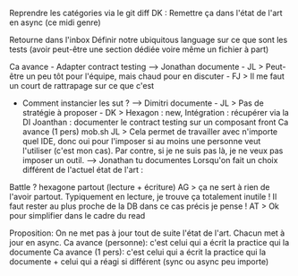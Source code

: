 Reprendre les catégories via le git diff
DK : Remettre ça dans l'état de l'art en async (ce midi genre)

Retourne dans l'inbox
	Définir notre ubiquitous language sur ce que sont les tests (avoir peut-être une section dédiée voire même un fichier à part)

Ca avance
    - Adapter contract testing --> Jonathan documente
      - JL > Peut-être un peu tôt pour l'équipe, mais chaud pour en discuter
      - FJ > Il me faut un court de rattrapage sur ce que c'est
- Comment instancier les sut ? --> Dimitri documente
      - JL > Pas de stratégie à proposer
      - DK > Hexagon : new, Intégration : récupérer via la DI
    Joanthan : documenter le contract testing sur un composant front
Ca avance (1 pers)
	mob.sh
		JL > Cela permet de travailler avec n'importe quel IDE, donc oui pour l'imposer si au moins une personne veut l'utiliser (c'est mon cas). Par contre, si je ne suis pas là, je ne veux pas imposer un outil. --> Jonathan tu documentes
	Lorsqu'on fait un choix différent de l'actuel état de l'art :

Battle ?
	hexagone partout (lecture + écriture)
		AG > ça ne sert à rien de l'avoir partout. Typiquement en lecture, je trouve ça totalement inutile ! Il faut rester au plus proche de la DB dans ce cas précis je pense !
		AT > Ok pour simplifier dans le cadre du read


Proposition: On ne met pas à jour tout de suite l'état de l'art. Chacun met à jour en async.
	Ca avance (personne): c'est celui qui a écrit la practice qui la documente
	Ca avance (1 pers): c'est celui qui a écrit la practice qui la documente + celui qui a réagi si différent (sync ou async peu importe)

